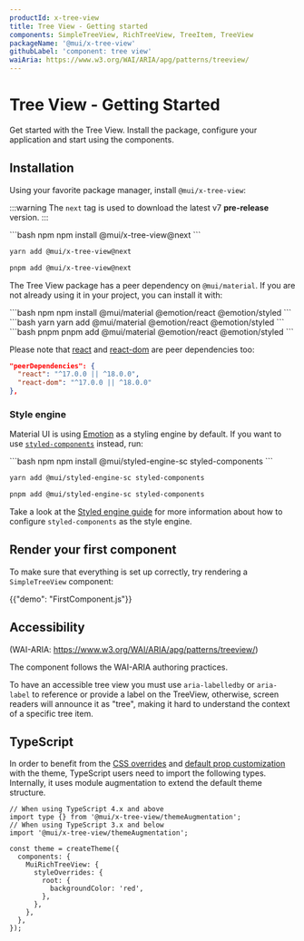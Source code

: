 ```yaml
---
productId: x-tree-view
title: Tree View - Getting started
components: SimpleTreeView, RichTreeView, TreeItem, TreeView
packageName: '@mui/x-tree-view'
githubLabel: 'component: tree view'
waiAria: https://www.w3.org/WAI/ARIA/apg/patterns/treeview/
---
```


# Tree View - Getting Started

<p class="description">Get started with the Tree View. Install the package, configure your application and start using the components.</p>

## Installation

Using your favorite package manager, install `@mui/x-tree-view`:

<!-- #default-branch-switch -->

:::warning
The `next` tag is used to download the latest v7 **pre-release** version.
:::

<codeblock storageKey="package-manager">
```bash npm
npm install @mui/x-tree-view@next
```

```bash yarn
yarn add @mui/x-tree-view@next
```

```bash pnpm
pnpm add @mui/x-tree-view@next
```

</codeblock>

The Tree View package has a peer dependency on `@mui/material`.
If you are not already using it in your project, you can install it with:

<codeblock storageKey="package-manager">
```bash npm
npm install @mui/material @emotion/react @emotion/styled
```
```bash yarn
yarn add @mui/material @emotion/react @emotion/styled
```
```bash pnpm
pnpm add @mui/material @emotion/react @emotion/styled
```
</codeblock>

<!-- #react-peer-version -->

Please note that [react](https://www.npmjs.com/package/react) and [react-dom](https://www.npmjs.com/package/react-dom) are peer dependencies too:

```json
"peerDependencies": {
  "react": "^17.0.0 || ^18.0.0",
  "react-dom": "^17.0.0 || ^18.0.0"
},
```

### Style engine

Material UI is using [Emotion](https://emotion.sh/docs/introduction) as a styling engine by default. If you want to use [`styled-components`](https://styled-components.com/) instead, run:

<codeblock storageKey="package-manager">
```bash npm
npm install @mui/styled-engine-sc styled-components
```

```bash yarn
yarn add @mui/styled-engine-sc styled-components
```

```bash pnpm
pnpm add @mui/styled-engine-sc styled-components
```

</codeblock>

Take a look at the [Styled engine guide](/material-ui/guides/styled-components/) for more information about how to configure `styled-components` as the style engine.

## Render your first component

To make sure that everything is set up correctly, try rendering a `SimpleTreeView` component:

{{"demo": "FirstComponent.js"}}

## Accessibility

(WAI-ARIA: https://www.w3.org/WAI/ARIA/apg/patterns/treeview/)

The component follows the WAI-ARIA authoring practices.

To have an accessible tree view you must use `aria-labelledby`
or `aria-label` to reference or provide a label on the TreeView,
otherwise, screen readers will announce it as "tree", making it hard to understand the context of a specific tree item.

## TypeScript

In order to benefit from the [CSS overrides](/material-ui/customization/theme-components/#theme-style-overrides) and [default prop customization](/material-ui/customization/theme-components/#theme-default-props) with the theme, TypeScript users need to import the following types.
Internally, it uses module augmentation to extend the default theme structure.

```tsx
// When using TypeScript 4.x and above
import type {} from '@mui/x-tree-view/themeAugmentation';
// When using TypeScript 3.x and below
import '@mui/x-tree-view/themeAugmentation';

const theme = createTheme({
  components: {
    MuiRichTreeView: {
      styleOverrides: {
        root: {
          backgroundColor: 'red',
        },
      },
    },
  },
});
```
